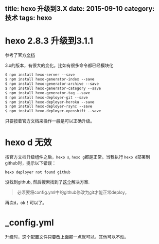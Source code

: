 title: hexo 升级到3.X
date: 2015-09-10
category: 技术
tags: hexo
---

# hexo 2.8.3 升级到3.1.1

参考了官方[文档](https://github.com/hexojs/hexo/wiki/Migrating-from-2.x-to-3.0)

3.x的版本，有很大的变化。比如有很多命令都已经模块化

```html
$ npm install hexo-server --save
$ npm install hexo-generator-index --save
$ npm install hexo-generator-archive --save
$ npm install hexo-generator-category --save
$ npm install hexo-generator-tag --save
$ npm install hexo-deployer-git --save
$ npm install hexo-deployer-heroku --save
$ npm install hexo-deployer-rsync --save
$ npm install hexo-deployer-openshift --save

```

只要按着官方文档来操作一般是可以正确升级。

<!-- more -->

# hexo d 无效

按官方文档升级组件之后，`hexo s`, `hexo g`都是正常。当我执行 `hexo d`部署到github时，提示以下错误： 

`hexo deployer not found github`

没找到github, 然后搜索找到了[这个](https://github.com/hexojs/hexo/issues/1013)解决方案.

> 必须要将config.yml中的github修改为git才能正常deploy。

再次d，ok！可以了。

# _config.yml

升级时，这个配置文件只要改上面那一点就可以。其他可以不动。
